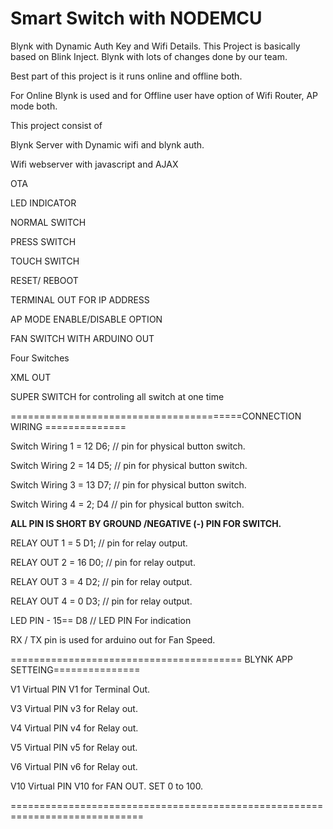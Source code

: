 # Smart Switch with NODEMCU

Blynk with Dynamic Auth Key and Wifi Details.
This Project is basically based on Blink Inject.
Blynk with lots of changes done by our team.

<p>Best part of this project is it runs online and offline both.</p>
<p>For Online Blynk is used and for Offline user have option of Wifi Router, AP mode both.</p>

<p>This project consist of</p> 
<p>Blynk Server with Dynamic wifi and blynk auth.</p>
<p>Wifi webserver with javascript and AJAX </p>
<p>OTA</p>
<p>LED INDICATOR</p>
<p>NORMAL SWITCH</p>
<p>PRESS SWITCH</p>
<p>TOUCH SWITCH</p>
<p>RESET/ REBOOT</p>
<p>TERMINAL OUT FOR IP ADDRESS</p>
<p>AP MODE ENABLE/DISABLE OPTION</p>
<p>FAN SWITCH WITH ARDUINO OUT</p>
<p>Four Switches</p>
<p>XML OUT</p>
<p>SUPER SWITCH for controling all switch at one time</p>


<p>========================================CONNECTION WIRING ============== </p>
<p>Switch Wiring 1 = 12 D6;      // pin for physical button switch.
 </p>
<p>Switch Wiring 2 = 14 D5;      // pin for physical button switch.
 </p>
<p>Switch Wiring 3 = 13 D7;      // pin for physical button switch.
 </p>
<p>Switch Wiring 4 = 2; D4      // pin for physical button switch.
</p>
<p><b>ALL PIN IS SHORT BY GROUND /NEGATIVE (-) PIN FOR SWITCH.</b>
 </p>
<p>RELAY OUT 1 =  5   D1;      // pin for relay output.
 </p>
<p>RELAY OUT 2 =  16  D0;      // pin for relay output.
 </p>
<p>RELAY OUT 3 =  4   D2;      // pin for relay output.
 </p>
<p>RELAY OUT 4 =  0   D3;      // pin for relay output.
 </p>
<p>LED PIN - 15== D8       //  LED PIN For indication
</p>
<p>RX / TX pin is used for arduino out for Fan Speed.</p>
 

<p>======================================== BLYNK APP SETTEING===============</p>

<p>V1 Virtual PIN V1 for Terminal Out.</p>
<p>V3 Virtual PIN v3 for Relay out.</p>
<p>V4 Virtual PIN v4 for Relay out.</p>
<p>V5 Virtual PIN v5 for Relay out.</p>
<p>V6 Virtual PIN v6 for Relay out.</p>
<p>V10 Virtual PIN V10 for FAN OUT. SET 0 to 100.</p>
=============================================================================
